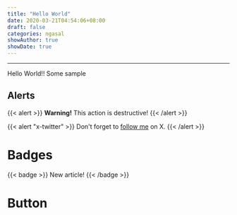 ```yaml
---
title: "Hello World"
date: 2020-03-21T04:54:06+08:00
draft: false
categories: ngasal
showAuthor: true
showDate: true
---
```


----------
Hello World!!
Some sample

## Alerts
{{< alert >}}
**Warning!** This action is destructive!
{{< /alert >}}

{{< alert "x-twitter" >}}
Don't forget to [follow me](https://x.com/yohjawa) on X.
{{< /alert >}}


# Badges
{{< badge >}}
New article!
{{< /badge >}}

# Button
